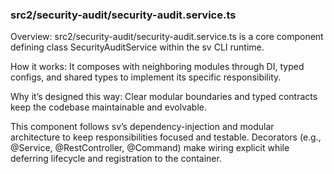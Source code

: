### src2/security-audit/security-audit.service.ts

Overview: src2/security-audit/security-audit.service.ts is a core component defining class SecurityAuditService within the sv CLI runtime.

How it works: It composes with neighboring modules through DI, typed configs, and shared types to implement its specific responsibility.

Why it’s designed this way: Clear modular boundaries and typed contracts keep the codebase maintainable and evolvable.

This component follows sv’s dependency-injection and modular architecture to keep responsibilities focused and testable. Decorators (e.g., @Service, @RestController, @Command) make wiring explicit while deferring lifecycle and registration to the container.

